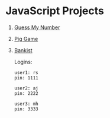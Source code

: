 # JavaScript Projects

1. [Guess My Number](https://jsguessmynumber.netlify.app/)

2. [Pig Game](https://dicepig-game.netlify.app/)

3. [Bankist](https://bankist-project-js.netlify.app/)

    Logins: 
    ~~~
    user1: rs 
    pin: 1111
    ~~~
    ~~~
    user2: aj
    pin: 2222
    ~~~
    ~~~
    user3: mh
    pin: 3333
    ~~~
